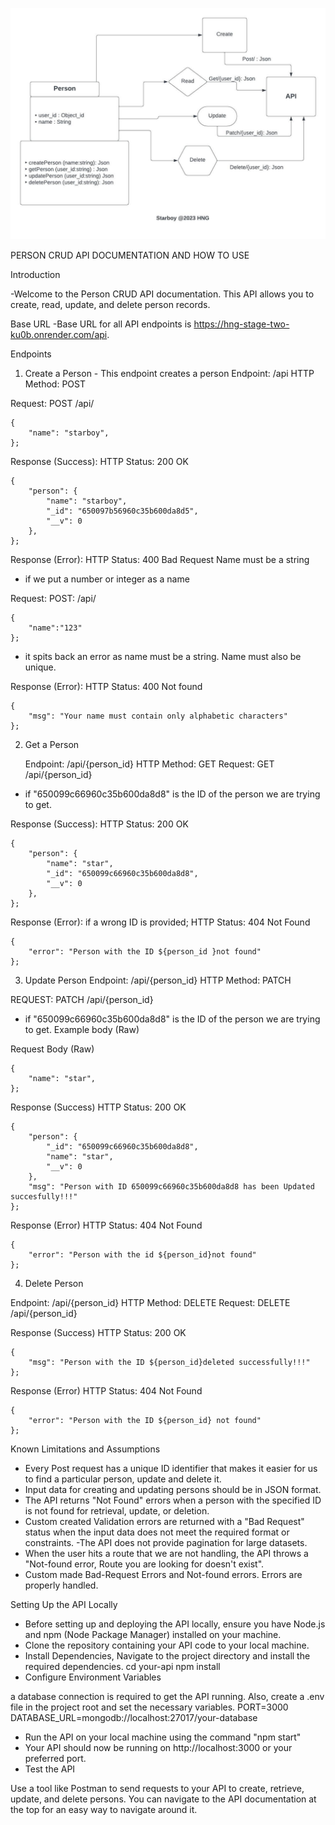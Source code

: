 ![UML DIAGRAM](<UML DIagram/Starboy HNG UMLL.jpeg>)


PERSON CRUD API DOCUMENTATION AND HOW TO USE

Introduction

-Welcome to the Person CRUD API documentation. This API allows you to create, read, update, and delete person records.

Base URL
-Base URL for all API endpoints is https://hng-stage-two-ku0b.onrender.com/api.

Endpoints
1. Create a Person - This endpoint creates a person
    Endpoint: /api
    HTTP Method: POST

Request:
POST /api/


    {
        "name": "starboy",
    };


Response (Success):
HTTP Status: 200 OK

    {
        "person": {
            "name": "starboy",
            "_id": "650097b56960c35b600da8d5",
            "__v": 0
        },
    };


Response (Error):
HTTP Status: 400 Bad Request
Name must be a string
- if we put a number or integer as a name

Request: 
POST: /api/

    {
        "name":"123"
    };


- it spits back an error as name must be a string. Name must also be unique.


Response (Error): 
HTTP Status: 400 Not found

    {
        "msg": "Your name must contain only alphabetic characters"
    };


2. Get a Person

    Endpoint: /api/{person_id}
    HTTP Method: GET
    Request:
    GET /api/{person_id}



- if "650099c66960c35b600da8d8" is the ID of the person we are trying to get.

Response (Success):
HTTP Status: 200 OK

    {
        "person": {
            "name": "star",
            "_id": "650099c66960c35b600da8d8",
            "__v": 0
        },
    };


Response (Error):
if a wrong ID is provided;
HTTP Status: 404 Not Found


    {
        "error": "Person with the ID ${person_id }not found"
    };



3. Update Person
    Endpoint: /api/{person_id}
    HTTP Method: PATCH


REQUEST:
PATCH /api/{person_id}
- if "650099c66960c35b600da8d8" is the ID of the person we are trying to get.
Example body (Raw)

Request Body (Raw)

    {
        "name": "star",
    };

Response (Success)
HTTP Status: 200 OK


    {
        "person": {
            "_id": "650099c66960c35b600da8d8",
            "name": "star",
            "__v": 0
        },
        "msg": "Person with ID 650099c66960c35b600da8d8 has been Updated succesfully!!!"
    };


Response (Error)
HTTP Status: 404 Not Found


    {
        "error": "Person with the id ${person_id}not found"
    };


4. Delete Person

Endpoint: /api/{person_id}
HTTP Method: DELETE
Request:
DELETE /api/{person_id}
    
Response (Success)
HTTP Status: 200 OK


    {
        "msg": "Person with the ID ${person_id}deleted successfully!!!"
    };


Response (Error)
HTTP Status: 404 Not Found


    {
        "error": "Person with the ID ${person_id} not found"
    };



Known Limitations and Assumptions
- Every Post request has a unique ID identifier that makes it easier for us to find a particular person, update and delete it.
- Input data for creating and updating persons should be in JSON format.
- The API returns "Not Found" errors when a person with the specified ID is not found for retrieval, update, or deletion.
- Custom created Validation errors are returned with a "Bad Request" status when the input data does not meet the required format or constraints.
-The API does not provide pagination for large datasets.
- When the user hits a route that we are not handling, the API throws a "Not-found error, Route you are looking for doesn't exist".
- Custom made Bad-Request Errors and Not-found errors. Errors are properly handled. 

Setting Up  the API Locally
- Before setting up and deploying the API locally, ensure you have Node.js and npm (Node Package Manager) installed on your machine.
- Clone the repository containing your API code to your local machine.
- Install Dependencies, Navigate to the project directory and install the required dependencies. 
    cd your-api
    npm install
- Configure Environment Variables

a database connection is required to get the API running. Also, create a .env file in the project root and set the necessary variables.
    PORT=3000
    DATABASE_URL=mongodb://localhost:27017/your-database
- Run the API on your local machine using the command "npm start"
- Your API should now be running on http://localhost:3000 or your preferred port.
- Test the API

Use a tool like Postman to send requests to your API to create, retrieve, update, and delete persons. You can navigate to the API documentation at the top for an easy way to navigate around it.






























